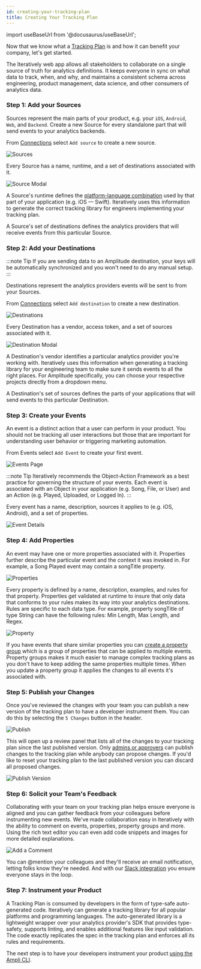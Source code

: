 ```yaml
---
id: creating-your-tracking-plan
title: Creating Your Tracking Plan
---
```


import useBaseUrl from '@docusaurus/useBaseUrl';

Now that we know what a [Tracking Plan](/what-is-a-tracking-plan) is and how it can benefit your company, let's get started.

The Iteratively web app allows all stakeholders to collaborate on a single source of truth for analytics definitions. It keeps everyone in sync on what data to track, when, and why, and maintains a consistent schema across engineering, product management, data science, and other consumers of analytics data.

### Step 1: Add your Sources

Sources represent the main parts of your product, e.g. your `iOS`, `Android`, `Web`, and `Backend`. Create a new Source for every standalone part that will send events to your analytics backends.

From [Connections](//data.amplitude.com/connections) select `Add source` to create a new source.

<!-- ![Sources](/img/sources.png#400) -->
<p><img alt="Sources" src={useBaseUrl('/img/sources.png#400')} /></p>

Every Source has a name, runtime, and a set of destinations associated with it.

<!-- ![Source Modal](/img/source.png#400) -->
<p><img alt="Source Modal" src={useBaseUrl('/img/source.png#400')} /></p>

A Source's runtime defines the [platform-language combination](/using-the-tracking-library) used by that part of your application (e.g. iOS — Swift). Iteratively uses this information to generate the correct tracking library for engineers implementing your tracking plan.

A Source's set of destinations defines the analytics providers that will receive events from this particular Source.

### Step 2: Add your Destinations


:::note Tip
If you are sending data to an Amplitude destination, your keys will be automatically synchronized and you won't need to do any manual setup.
:::

Destinations represent the analytics providers events will be sent to from your Sources.

From [Connections](//data.amplitude.com/connections) select `Add destination` to create a new destination.

<!-- ![Destinations](/img/destinations.png#400) -->
<p><img alt="Destinations" src={useBaseUrl('/img/destinations.png#400')} /></p>

Every Destination has a vendor, access token, and a set of sources associated with it.

<!-- ![Destination Modal](/img/destination.png#400) -->
<p><img alt="Destination Modal" src={useBaseUrl('/img/destination.png#400')} /></p>

A Destination's vendor identifies a particular analytics provider you're working with. Iteratively uses this information when generating a tracking library for your engineering team to make sure it sends events to all the right places. For Amplitude specifically, you can choose your respective projects directly from a dropdown menu.

A Destination's set of sources defines the parts of your applications that will send events to this particular Destination.

<!-- ### Step 3: Create a Template (Coming soon!)

From [Templates](//app.iterative.ly/templates) select `Add template` -->

### Step 3: Create your Events

An event is a distinct action that a user can perform in your product. You should not be tracking all user interactions but those that are important for understanding user behavior or triggering marketing automation.

From Events select `Add Event` to create your first event.

<!-- ![Events Page](/img/events.png) -->
<p><img alt="Events Page" src={useBaseUrl('/img/events.png')} /></p>

:::note Tip
Iteratively recommends the Object-Action Framework as a best practice for governing the structure of your events. Each event is associated with an Object in your application (e.g. Song, File, or User) and an Action (e.g. Played, Uploaded, or Logged In).
:::

Every event has a name, description, sources it applies to (e.g. iOS, Android), and a set of properties.

![Event Details](/img/event.png)

### Step 4: Add Properties

An event may have one or more properties associated with it. Properties further describe the particular event and the context it was invoked in. For example, a Song Played event may contain a songTitle property.

![Properties](/img/properties.png)

Every property is defined by a name, description, examples, and rules for that property. Properties get validated at runtime to insure that only data that conforms to your rules makes its way into your analytics destinations. Rules are specific to each data type. For example, property songTitle of type String can have the following rules: Min Length, Max Length, and Regex.

<!-- ![Property](/img/property.png#400) -->
<p><img alt="Property" src={useBaseUrl('/img/property.png#400')} /></p>

If you have events that share similar properties you can [create a property group](/working-with-templates) which is a group of properties that can be applied to multiple events. Property groups makes it much easier to manage complex tracking plans as you don't have to keep adding the same properties multiple times. When you update a property group it applies the changes to all events it's associated with. 

### Step 5: Publish your Changes

Once you've reviewed the changes with your team you can publish a new version of the tracking plan to have a developer instrument them. You can do this by selecting the `5 Changes` button in the header.

![Publish](/img/publish.png)

This will open up a review panel that lists all of the changes to your tracking plan since the last published version. Only [admins or approvers](/managing-your-account#user-management) can publish changes to the tracking plan while anybody can propose changes. If you'd like to reset your tracking plan to the last published version you can discard all proposed changes. 

![Publish Version](/img/publish_version.png)

### Step 6: Solicit your Team's Feedback

Collaborating with your team on your tracking plan helps ensure everyone is aligned and you can gather feedback from your colleagues before instrumenting new events. We've made collaboration easy in Iteratively with the ability to comment on events, properties, property groups and more. Using the rich text editor you can even add code snippets and images for more detailed explanations.

![Add a Comment](/img/comment.png)

You can @mention your colleagues and they'll receive an email notification, letting folks know they're needed. And with our [Slack integration](/integrations/#slack) you ensure everyone stays in the loop.

### Step 7: Instrument your Product

A Tracking Plan is consumed by developers in the form of type-safe auto-generated code. Iteratively can generate a tracking library for all popular platforms and programming languages. The auto-generated library is a lightweight wrapper over your analytics provider's SDK that provides type-safety, supports linting, and enables additional features like input validation. The code exactly replicates the spec in the tracking plan and enforces all its rules and requirements.

The next step is to have your developers instrument your product [using the Ampli CLI](/using-the-ampli-cli).
